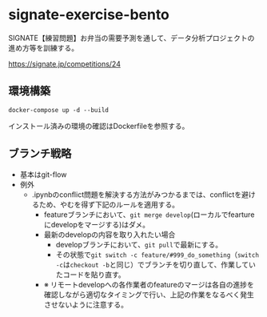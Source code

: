 # signate-exercise-bento
SIGNATE【練習問題】お弁当の需要予測を通して、データ分析プロジェクトの進め方等を訓練する。

https://signate.jp/competitions/24

## 環境構築

`docker-compose up -d --build`

インストール済みの環境の確認はDockerfileを参照する。

## ブランチ戦略
* 基本はgit-flow
* 例外
  * .ipynbのconflict問題を解決する方法がみつかるまでは、conflictを避けるため、やむを得ず下記のルールを適用する。
    * featureブランチにおいて、`git merge develop`(ローカルでfeartureにdevelopをマージする)はダメ。
    * 最新のdevelopの内容を取り入れたい場合
      * developブランチにおいて、`git pull`で最新にする。
      * その状態で`git switch -c feature/#999_do_something`（`switch -c`は`checkout -b`と同じ）でブランチを切り直して、作業していたコードを貼り直す。
    * ※ リモートdevelopへの各作業者のfeatureのマージは各自の進捗を確認しながら適切なタイミングで行い、上記の作業をなるべく発生させないように注意する。

